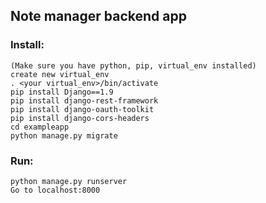 ## Note manager backend app

### Install:
```
(Make sure you have python, pip, virtual_env installed)
create new virtual_env
. <your virtual_env>/bin/activate
pip install Django==1.9
pip install django-rest-framework
pip install django-oauth-toolkit
pip install django-cors-headers
cd exampleapp
python manage.py migrate
```

### Run:
```
python manage.py runserver
Go to localhost:8000
```